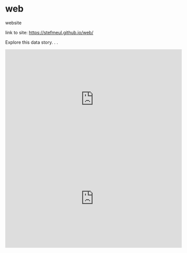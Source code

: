 # web
website 

link to site: https://stefmeul.github.io/web/

Explore this data story. . .
<iframe width="560" height="315" sandbox="allow-same-origin allow-scripts allow-popups" src="https://bittube.video/videos/embed/aa01a424-3d61-437e-9f5c-381c0f997e55" frameborder="0" allowfullscreen></iframe>

<iframe width="560" height="315" src="https://www.youtube.com/embed/f-aa7VlR4xM" frameborder="0" allow="accelerometer; autoplay; clipboard-write; encrypted-media; gyroscope; picture-in-picture" > </iframe>
